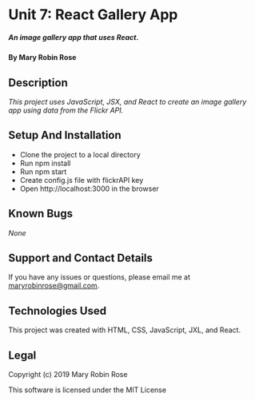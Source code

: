 # Unit 7: React Gallery App

##### _An image gallery app that uses React._

#### By **Mary Robin Rose**

## Description

_This project uses JavaScript, JSX, and React to create an image gallery app  using data from the Flickr API._

## Setup And Installation

* Clone the project to a local directory
* Run npm install
* Run npm start
* Create config.js file with flickrAPI key
* Open http://localhost:3000 in the browser

## Known Bugs

_None_

## Support and Contact Details

If you have any issues or questions, please email me at maryrobinrose@gmail.com.

## Technologies Used

This project was created with HTML, CSS, JavaScript, JXL, and React.

## Legal

Copyright (c) 2019 Mary Robin Rose

This software is licensed under the MIT License
